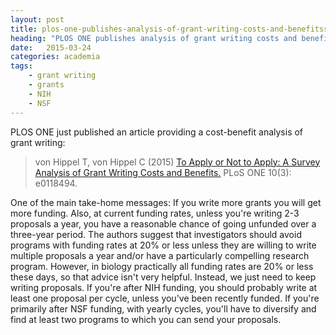 ```yaml
---
layout: post
title: plos-one-publishes-analysis-of-grant-writing-costs-and-benefitssafety-projects
heading: "PLOS ONE publishes analysis of grant writing costs and benefits"
date:   2015-03-24
categories: academia
tags:
    - grant writing
    - grants
    - NIH
    - NSF
---
```

PLOS ONE just published an article providing a cost-benefit analysis of grant writing:

> von Hippel T, von Hippel C (2015) [To Apply or Not to Apply: A Survey Analysis of Grant Writing Costs and Benefits.](http://journals.plos.org/plosone/article?id=10.1371/journal.pone.0118494) PLoS ONE 10(3): e0118494.

<!--more-->

One of the main take-home messages: If you write more grants you will get more funding. Also, at current funding rates, unless you're writing 2-3 proposals a year, you have a reasonable chance of going unfunded over a three-year period. The authors suggest that investigators should avoid programs with funding rates at 20% or less unless they are willing to write multiple proposals a year and/or have a particularly compelling research program. However, in biology practically all funding rates are 20% or less these days, so that advice isn't very helpful. Instead, we just need to keep writing proposals. If you're after NIH funding, you should probably write at least one proposal per cycle, unless you've been recently funded. If you're primarily after NSF funding, with yearly cycles, you'll have to diversify and find at least two programs to which you can send your proposals.
